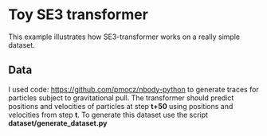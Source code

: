 # Toy SE3 transformer
This example illustrates how SE3-transformer works on a really simple dataset.

## Data
I used code: https://github.com/pmocz/nbody-python to generate traces for particles subject to gravitational pull. 
The transformer should predict positions and velocities of particles at step __t+50__ using positions and velocities from step __t__.
To generate this dataset use the script __dataset/generate_dataset.py__
